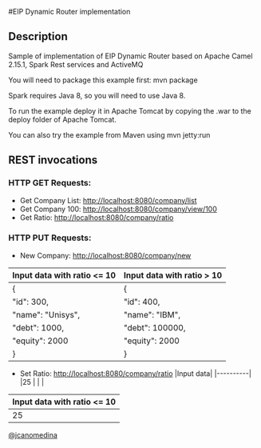 #EIP Dynamic Router implementation

## Description
Sample of implementation of EIP Dynamic Router based on 
Apache Camel 2.15.1, Spark Rest services and ActiveMQ

You will need to package this example first:
  mvn package

Spark requires Java 8, so you will need to use Java 8.

To run the example deploy it in Apache Tomcat by copying the .war to the
deploy folder of Apache Tomcat.

You can also try the example from Maven using
   mvn jetty:run
   
## REST invocations
### HTTP GET Requests:
* Get Company List: 	[http://localhost:8080/company/list](http://localhost:8080/company/list)
* Get Company 100: 		[http://localhost:8080/company/view/100](http://localhost:8080/company/view/100)
* Get Ratio:			[http://localhost:8080/company/ratio](http://localhost:8080/company/ratio)

### HTTP PUT Requests:
* New Company:			[http://localhost:8080/company/new](http://localhost:8080/company/new) 

|Input data with ratio <= 10|Input data with ratio > 10|
|---------------------------|--------------------------|
|{							|{						   |
|"id": 300,					|"id": 400,				   |
|"name": "Unisys",			|"name": "IBM",			   |
|"debt": 1000,				|"debt": 100000,		   |
|"equity": 2000				|"equity": 2000			   |
|} 							|}						   |

* Set Ratio: 			[http://localhost:8080/company/ratio](http://localhost:8080/company/ratio)
|Input data|
|----------|
|25		   |
|		   |

|Input data with ratio <= 10|
|---------------------------|
|25					|


[@jcanomedina](https://twitter.com/jcanomedina)

